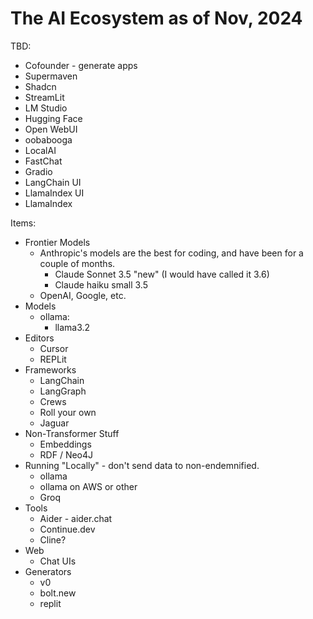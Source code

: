 # The AI Ecosystem as of Nov, 2024

TBD:

- Cofounder - generate apps
- Supermaven
- Shadcn
- StreamLit
- LM Studio
- Hugging Face
- Open WebUI
- oobabooga
- LocalAI
- FastChat
- Gradio
- LangChain UI
- LlamaIndex UI
- LlamaIndex

Items:
- Frontier Models
  - Anthropic's models are the best for coding, and have been for a couple of months.
    - Claude Sonnet 3.5 "new" (I would have called it 3.6)
    - Claude haiku small 3.5
  - OpenAI, Google, etc.
- Models
  - ollama:
    - llama3.2
- Editors
  - Cursor
  - REPLit
- Frameworks
  - LangChain
  - LangGraph
  - Crews
  - Roll your own
  - Jaguar
- Non-Transformer Stuff
  - Embeddings
  - RDF / Neo4J
- Running "Locally" - don't send data to non-endemnified.
  - ollama
  - ollama on AWS or other
  - Groq
- Tools
  - Aider - aider.chat
  - Continue.dev
  - Cline?
- Web
  - Chat UIs
- Generators
  - v0
  - bolt.new
  - replit

